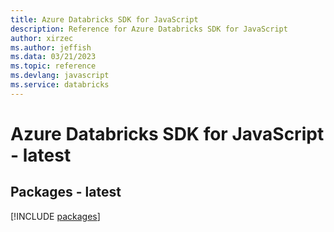 ```yaml
---
title: Azure Databricks SDK for JavaScript
description: Reference for Azure Databricks SDK for JavaScript
author: xirzec
ms.author: jeffish
ms.data: 03/21/2023
ms.topic: reference
ms.devlang: javascript
ms.service: databricks
---
```

# Azure Databricks SDK for JavaScript - latest
## Packages - latest
[!INCLUDE [packages](databricks-index.md)]